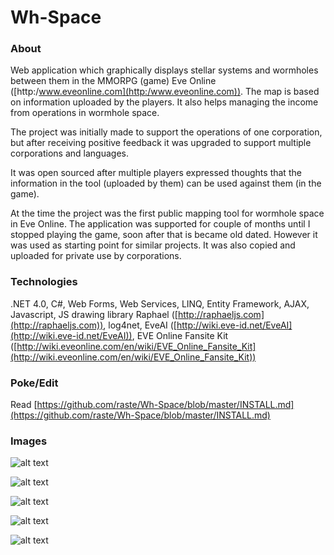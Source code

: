 # Wh-Space

### About

Web application which graphically displays stellar systems and wormholes between them in the MMORPG (game) Eve Online ([http:/www.eveonline.com](http:/www.eveonline.com)). The map is based on information uploaded by the players. It also helps managing the income from operations in wormhole space.

The project was initially made to support the operations of one corporation, but after receiving positive feedback it was upgraded to support multiple corporations and languages.

It was open sourced after multiple players expressed thoughts that the information in the tool (uploaded by them) can be used against them (in the game).

At the time the project was the first public mapping tool for wormhole space in Eve Online. The application was supported for couple of months until I stopped playing the game, soon after that is became old dated. However it was used as starting point for similar projects. It was also copied and uploaded for private use by corporations.

### Technologies

.NET 4.0, C#, Web Forms, Web Services, LINQ, Entity Framework, AJAX, Javascript, JS drawing library Raphael ([http://raphaeljs.com](http://raphaeljs.com)), log4net, EveAI ([http://wiki.eve-id.net/EveAI](http://wiki.eve-id.net/EveAI)), EVE Online Fansite Kit ([http://wiki.eveonline.com/en/wiki/EVE_Online_Fansite_Kit](http://wiki.eveonline.com/en/wiki/EVE_Online_Fansite_Kit))

### Poke/Edit

Read [https://github.com/raste/Wh-Space/blob/master/INSTALL.md](https://github.com/raste/Wh-Space/blob/master/INSTALL.md)

### Images

![alt text](https://github.com/raste/Wh-Space/blob/master/screenshots/login.png "home")

![alt text](https://github.com/raste/Wh-Space/blob/master/screenshots/map.png "Map")

![alt text](https://github.com/raste/Wh-Space/blob/master/screenshots/update.png "Map update")

![alt text](https://github.com/raste/Wh-Space/blob/master/screenshots/operations.png "Operations")

![alt text](https://github.com/raste/Wh-Space/blob/master/screenshots/logs.png "Logs")
